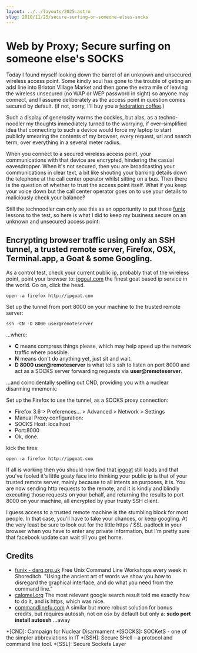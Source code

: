 ```yaml
---
layout: ../../layouts/2025.astro
slug: 2010/11/25/secure-surfing-on-someone-elses-socks
---
```


Web by Proxy; Secure surfing on someone else's SOCKS
==========================================================

Today I found myself looking down the barrel of an unknown and unsecured wireless access point. Some kindly soul has gone to the trouble of geting an adsl line into Brixton Village Market and then gone the extra mile of leaving the wireless unsecured (no WAP or WEP password in sight) so anyone may connect, and I assume deliberately as the access point in question comes secured by default. (if not, sorry, I'll buy you a [federation coffee][fed].)

Such a display of generosity warms the cockles, but alas, as a techno-noodler my thoughts immediately turned to the worrying, if over-simplified idea that connecting to such a device would force my laptop to start publicly smearing the contents of my browser, every request, url and search term, over everything in a several meter radius.

When you connect to a secured wireless access point, your communications with that device are encrypted, hindering the casual eavesdropper. When it's not secured, then you are broadcasting your communications in clear text, a bit like shouting your banking details down the telephone at the call center operator whilst sitting on a bus. Then there is the question of whether to trust the access point itself. What if you keep your voice down but the call center operator goes on to use your details to maliciously check your balance‽

Still the technoodler can only see this as an opportunity to put those [funix][funix] lessons to the test, so here is what I did to keep my business secure on an unknown and unsecured access point:

Encrypting browser traffic using only an SSH tunnel, a trusted remote server, Firefox, OSX, Terminal.app, a Goat & some Googling.
-------------------------------------------------------------------------------

As a control test, check your current public ip, probably that of the wireless point, point your browser to: [ipgoat.com][ipgoat] the finest goat based ip service in the world. Go on, click the head.
	
	open -a firefox http://ipgoat.com
	
Set up the tunnel from port 8000 on your machine to the trusted remote server:
	
	ssh -CN -D 8000 user@remoteserver
...where:
* **C** means compress things please, which may help speed up the network traffic where possible.
* **N** means don't do anything yet, just sit and wait.
* **D 8000 user@remoteserver** is what tells ssh to listen on port 8000 and act as a SOCKS server forwarding requests via **user@remoteserver**.

...and coincidentally spelling out CND, providing you with a nuclear disarming mnemonic 

Set up the Firefox to use the tunnel, as a SOCKS proxy connection:
 * Firefox 3.6 > Preferences... > Advanced > Network > Settings
 * Manual Proxy configuration:
 * SOCKS Host: localhost 
 * Port:8000
 * Ok, done.
 
kick the tires:
	
	open -a firefox http://ipgoat.com

If all is working then you should now find that [ipgoat][ipgoat] still loads and that you've fooled it's little goaty face into thinking your public ip is that of your trusted remote server, mainly because to all intents an purposes, it is. You are now sending http requests to the remote, and it is kindly and blindly executing those requests on your behalf, and returning the results to port 8000 on your machine, all encrypted by your trusty SSH client.

I guess access to a trusted remote machine is the stumbling block for most people. In that case, you'll have to take your chances, or keep googling. At the very least be sure to look out for the little https / SSL padlock in your browser when you have to enter any private information, but I'm pretty sure that facebook update can wait till you get home.
 
Credits
--------
* [funix - darq.org.uk][funix] Free Unix Command Line Workshops every week in Shoreditch. "Using the ancient art of words we show you how to disregard the graphical interface, and do what you need from the command line."
* [calomel.org][calomel] The most relevant google search result told me exactly how to do it, and is https, which was nice.
* [commandlinefu.com][cmdfu] A similar but more robust solution for bonus credits, but requires autossh, not on osx by default but only a: **sudo port install autossh** ...away

[ipgoat]: http://ipgoat.com "Baaa my IP"

[cmdfu]: http://www.commandlinefu.com/commands/view/1060/create-an-ssh-socks-proxy-server-on-localhost8000-that-will-re-start-itself-if-something-breaks-the-connection-temporarily "A repository for the most elegant and useful UNIX commands."

[funix]: http://darq.org.uk/ "Free Unix Command Line Workshops every week in Shoreditch. Using the ancient art of words we show you how to disregard the graphical interface, and do what you need from the command line."

[calomel]: https://calomel.org/firefox_ssh_proxy.html "Proxy Firefox through a SSH tunnel"

[fed]: http://federationcoffee.com/ "A good cup of joe"

*[CND]: Campaign for Nuclear Disarmament
*[SOCKS]: SOCKetS - one of the simpler abbreviations in IT
*[SSH]: Secure SHell - a protocol and command line tool.
*[SSL]: Secure Sockets Layer 
